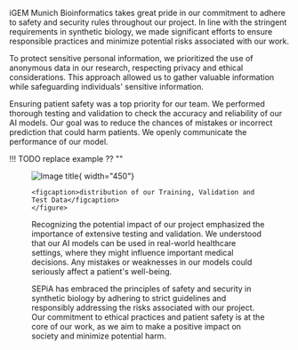 iGEM Munich Bioinformatics takes great pride in our commitment to adhere to safety and security rules throughout our project. In line with the stringent requirements in synthetic biology, we made significant efforts to ensure responsible practices and minimize potential risks associated with our work.

To protect sensitive personal information, we prioritized the use of anonymous data in our research, respecting privacy and ethical considerations. This approach allowed us to gather valuable information while safeguarding individuals' sensitive information.

Ensuring patient safety was a top priority for our team. We performed thorough testing and validation to check the accuracy and reliability of our AI models.
Our goal was to reduce the chances of mistakes or incorrect prediction that could harm patients. We openly communicate the performance of our model.

!!! TODO replace example ?? ""
    <figure markdown>
        ![Image title](https://static.igem.wiki/teams/5016/wiki/testing-data-of-our-model.png){ width="450"}
        
    <figcaption>distribution of our Training, Validation and Test Data</figcaption>
    </figure>
Recognizing the potential impact of our project emphasized the importance of extensive testing and validation.
We understood that our AI models can be used in real-world healthcare settings, where they might influence important medical decisions. Any mistakes or weaknesses in our models could seriously affect a patient's well-being.

SEPiA has embraced the principles of safety and security in synthetic biology by adhering to strict guidelines and responsibly addressing the risks associated with our project.
Our commitment to ethical practices and patient safety is at the core of our work, as we aim to make a positive impact on society and minimize potential harm.
